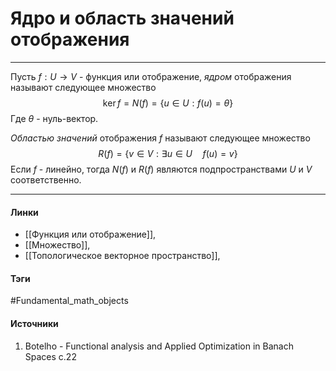 # Ядро и область значений отображения
***
Пусть $f:U\to V$ - функция или отображение, *ядром* отображения называют следующее множество
$$
\ker f=N(f)=\{u\in U:f(u)=\theta\}
$$
Где $\theta$ - нуль-вектор.

*Областью значений* отображения $f$ называют следующее множество
$$
R(f)=\{v\in V:\exists u\in U\quad f(u)=v\}
$$
Если $f$ - линейно, тогда $N(f)$ и $R(f)$ являются подпространствами $U$ и $V$ соответственно.
***
#### Линки
- [[Функция или отображение]],
- [[Множество]],
- [[Топологическое векторное пространство]],
#### Тэги
 #Fundamental_math_objects 
#### Источники
1. Botelho - Functional analysis and Applied Optimization in Banach Spaces с.22